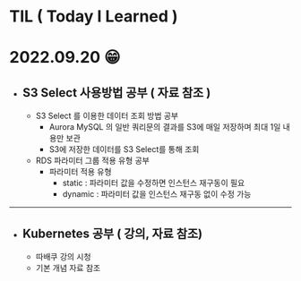 # TIL ( Today I Learned )

# **2022.09.20 😁** 

- ## S3 Select 사용방법 공부 ( 자료 참조 ) 
    - S3 Select 를 이용한 데이터 조회 방법 공부 
        -  Aurora MySQL 의 일반 쿼리문의 결과를 S3에 매일 저장하며 최대 1일 내용만 보관
        -  S3에 저장한 데이터를 S3 Select를 통해 조회
    - RDS 파라미터 그룹 적용 유형 공부 
        - 파라미터 적용 유형 
            - static : 파라미터 값을 수정하면 인스턴스 재구동이 필요
            - dynamic : 파라미터 값을 인스턴스 재구동 없이 수정 가능  
         
    
---
- ## Kubernetes 공부 ( 강의, 자료 참조)
    - 따배쿠 강의 시청 
    - 기본 개념 자료 참조 
